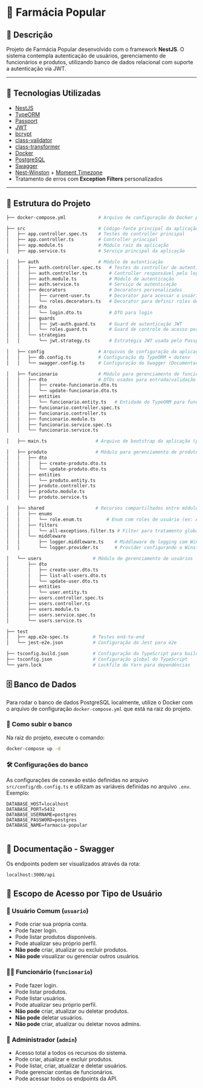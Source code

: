 # 💊 Farmácia Popular

## 📝 Descrição

Projeto de Farmácia Popular desenvolvido com o framework **NestJS**. O sistema contempla autenticação de usuários, gerenciamento de funcionários e produtos, utilizando banco de dados relacional com suporte a autenticação via JWT.

---

## 🚀 Tecnologias Utilizadas

- [NestJS](https://nestjs.com/)
- [TypeORM](https://typeorm.io/)
- [Passport](http://www.passportjs.org/)
- [JWT](https://jwt.io/)
- [bcrypt](https://github.com/kelektiv/node.bcrypt.js/)
- [class-validator](https://github.com/typestack/class-validator)
- [class-transformer](https://github.com/typestack/class-transformer)
- [Docker](https://www.docker.com/)
- [PostgreSQL](https://www.postgresql.org/)
- [Swagger](https://swagger.io/)
- [Nest-Winston](https://www.npmjs.com/package/nest-winston) + [Moment Timezone](https://www.npmjs.com/package/moment-timezone)
- Tratamento de erros com **Exception Filters** personalizados

---

## 📁 Estrutura do Projeto

```bash
├── docker-compose.yml            # Arquivo de configuração do Docker para o banco de dados

├── src                           # Código-fonte principal da aplicação
│   ├── app.controller.spec.ts    # Testes do controller principal
│   ├── app.controller.ts         # Controller principal
│   ├── app.module.ts             # Módulo raiz da aplicação
│   ├── app.service.ts            # Serviço principal da aplicação

│   ├── auth                      # Módulo de autenticação
│   │   ├── auth.controller.spec.ts   # Testes do controller de autenticação
│   │   ├── auth.controller.ts        # Controller responsável pelo login/autenticação
│   │   ├── auth.module.ts            # Módulo de autenticação
│   │   ├── auth.service.ts           # Serviço de autenticação
│   │   ├── decorators                # Decorators personalizados
│   │   │   ├── current-user.ts       # Decorator para acessar o usuário autenticado
│   │   │   └── roles.decorators.ts   # Decorator para definir roles de acesso
│   │   ├── dto
│   │   │   └── login.dto.ts          # DTO para login
│   │   ├── guards
│   │   │   ├── jwt-auth.guard.ts     # Guard de autenticação JWT
│   │   │   └── roles.guard.ts        # Guard de controle de acesso por role
│   │   └── strategies
│   │       └── jwt.strategy.ts       # Estratégia JWT usada pelo Passport

│   ├── config                    # Arquivos de configuração da aplicação
│   │   ├── db.config.ts          # Configuração do TypeORM + dotenv
│   │   └── swagger.config.ts     # Configuração do Swagger (Documentação da API)

│   ├── funcionario               # Módulo para gerenciamento de funcionários
│   │   ├── dto                   # DTOs usados para entrada/validação de dados
│   │   │   ├── create-funcionario.dto.ts
│   │   │   └── update-funcionario.dto.ts
│   │   ├── entities
│   │   │   └── funcionario.entity.ts   # Entidade do TypeORM para funcionário
│   │   ├── funcionario.controller.spec.ts
│   │   ├── funcionario.controller.ts
│   │   ├── funcionario.module.ts
│   │   ├── funcionario.service.spec.ts
│   │   └── funcionario.service.ts

│   ├── main.ts                  # Arquivo de bootstrap da aplicação (ponto de entrada)

│   ├── produto                  # Módulo para gerenciamento de produtos
│   │   ├── dto
│   │   │   ├── create-produto.dto.ts
│   │   │   └── update-produto.dto.ts
│   │   ├── entities
│   │   │   └── produto.entity.ts
│   │   ├── produto.controller.ts
│   │   ├── produto.module.ts
│   │   └── produto.service.ts

│   ├── shared                   # Recursos compartilhados entre módulos
│   │   ├── enums
│   │   │   └── role.enum.ts         # Enum com roles de usuário (ex: ADMIN, USER)
│   │   ├── filters
│   │   │   └── all-exceptions.filter.ts # Filter para tratamento global de exceções
│   │   └── middleware
│   │       ├── logger.middleware.ts    # Middleware de logging com Winston + Moment Timezone
│   │       └── logger.provider.ts      # Provider configurando o Winston logger

│   └── users                   # Módulo de gerenciamento de usuários
│       ├── dto
│       │   ├── create-user.dto.ts
│       │   ├── list-all-users.dto.ts
│       │   └── update-user.dto.ts
│       ├── entities
│       │   └── user.entity.ts
│       ├── users.controller.spec.ts
│       ├── users.controller.ts
│       ├── users.module.ts
│       ├── users.service.spec.ts
│       └── users.service.ts

├── test
│   ├── app.e2e-spec.ts         # Testes end-to-end
│   └── jest-e2e.json           # Configuração do Jest para e2e

├── tsconfig.build.json         # Configuração do TypeScript para build
├── tsconfig.json               # Configuração global do TypeScript
└── yarn.lock                   # Lockfile do Yarn para dependências

```

## 🗄️ Banco de Dados

Para rodar o banco de dados PostgreSQL localmente, utilize o Docker com o arquivo de configuração `docker-compose.yml` que está na raiz do projeto.

### 🚀 Como subir o banco

Na raiz do projeto, execute o comando:

```bash
docker-compose up -d

```

### 🛠️ Configurações do banco

As configurações de conexão estão definidas no arquivo `src/config/db.config.ts` e utilizam as variáveis definidas no arquivo `.env`. Exemplo:

```env
DATABASE_HOST=localhost
DATABASE_PORT=5432
DATABASE_USERNAME=postgres
DATABASE_PASSWORD=postgres
DATABASE_NAME=farmacia-popular


```

## 📄 Documentação - Swagger

Os endpoints podem ser visualizados através da rota:

```bash
localhost:3000/api
```

## 🔐 Escopo de Acesso por Tipo de Usuário

### 👤 Usuário Comum (`usuario`)

- Pode criar sua própria conta.
- Pode fazer login.
- Pode listar produtos disponíveis.
- Pode atualizar seu próprio perfil.
- **Não pode** criar, atualizar ou excluir produtos.
- **Não pode** visualizar ou gerenciar outros usuários.

### 🧑‍💼 Funcionário (`funcionario`)

- Pode fazer login.
- Pode listar produtos.
- Pode listar usuários.
- Pode atualizar seu próprio perfil.
- **Não pode** criar, atualizar ou deletar produtos.
- **Não pode** deletar usuários.
- **Não pode** criar, atualizar ou deletar novos admins.

### 👑 Administrador (`admin`)

- Acesso total a todos os recursos do sistema.
- Pode criar, atualizar e excluir produtos.
- Pode listar, criar, atualizar e deletar usuários.
- Pode gerenciar contas de funcionários.
- Pode acessar todos os endpoints da API.
